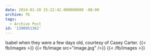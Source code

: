 ```yaml
---
date: 2014-01-28 15:22:42.000000000 -08:00
archive: fb
tags: 
  - Archive Post
id: '1390951362'
---
```


Isabel when they were a few days old, courtesy of Casey Carter.
{{< fb/images >}}
{{< fb/image src="image.jpg" />}}
{{< /fb/images >}}

